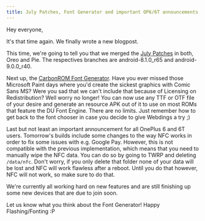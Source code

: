 ```yaml
---
title: July Patches, Font Generator and important OP6/6T announcements
---
```


Hey everyone,

It's that time again. We finally wrote a new blogpost.

This time, we're going to tell you that we merged the [July Patches](https://source.android.com/security/bulletin/pixel/2019-06-01.html) in both, Oreo and Pie. The respectives branches are android-8.1.0_r65 and android-9.0.0_r40.

Next up, the [CarbonROM Font Generator](https://fonts.carbonrom.org). Have you ever missed those Microsoft Paint days where you'd create the sickest graphics with Comic Sans MS? Were you sad that we can't include that because of Licensing on Redistribution? Well worry no longer! You can now use any TTF or OTF file of your desire and generate an resource APK out of it to use on most ROMs that feature the DU Font Engine. There are no limits. Just remember how to get back to the font chooser in case you decide to give Webdings a try ;)

Last but not least an important announcement for all OnePlus 6 and 6T users. Tomorrow's builds include some changes to the way NFC works in order to fix some issues with e.g. Google Pay. However, this is not compatible with the previous implementation, which means that you need to manually wipe the NFC data. You can do so by going to TWRP and deleting `/data/nfc`. Don't worry, if you only delete that folder none of your data will be lost and NFC will work flawless after a reboot. Until you do that however, NFC will not work, so make sure to do that.

We're currently all working hard on new features and are still finishing up some new devices that are due to join soon.

Let us know what you think about the Font Generator!
Happy Flashing/Fonting :P